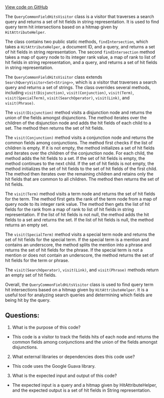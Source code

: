 [View code on GitHub](https://github.com/misbahsy/the-algorithm/src/java/com/twitter/search/common/query/QueryCommonFieldHitsVisitor.java)

The `QueryCommonFieldHitsVisitor` class is a visitor that traverses a search query and returns a set of hit fields in string representation. It is used to find query term hit intersections based on a hitmap given by `HitAttributeHelper`. 

The class contains two public static methods, `findIntersection`, which takes a `HitAttributeHelper`, a document ID, and a query, and returns a set of hit fields in string representation. The second `findIntersection` method takes a map of query node to its integer rank value, a map of rank to list of hit fields in string representation, and a query, and returns a set of hit fields in string representation. 

The `QueryCommonFieldHitsVisitor` class extends `SearchQueryVisitor<Set<String>>`, which is a visitor that traverses a search query and returns a set of strings. The class overrides several methods, including `visit(Disjunction)`, `visit(Conjunction)`, `visit(Term)`, `visit(SpecialTerm)`, `visit(SearchOperator)`, `visit(Link)`, and `visit(Phrase)`. 

The `visit(Disjunction)` method visits a disjunction node and returns the union of the fields amongst disjunctions. The method iterates over the children of the disjunction node and adds the hit fields of each child to a set. The method then returns the set of hit fields. 

The `visit(Conjunction)` method visits a conjunction node and returns the common fields among conjunctions. The method first checks if the list of children is empty. If it is not empty, the method initializes a set of hit fields and iterates over the children of the conjunction node. For each child, the method adds the hit fields to a set. If the set of hit fields is empty, the method continues to the next child. If the set of hit fields is not empty, the method initializes the set of hit fields to the set of hit fields of the first child. The method then iterates over the remaining children and retains only the hit fields that are common to all children. The method then returns the set of hit fields. 

The `visit(Term)` method visits a term node and returns the set of hit fields for the term. The method first gets the rank of the term node from a map of query node to its integer rank value. The method then gets the list of hit fields for the rank from a map of rank to list of hit fields in string representation. If the list of hit fields is not null, the method adds the hit fields to a set and returns the set. If the list of hit fields is null, the method returns an empty set. 

The `visit(SpecialTerm)` method visits a special term node and returns the set of hit fields for the special term. If the special term is a mention and contains an underscore, the method splits the mention into a phrase and returns the set of hit fields for the phrase. If the special term is not a mention or does not contain an underscore, the method returns the set of hit fields for the term or phrase. 

The `visit(SearchOperator)`, `visit(Link)`, and `visit(Phrase)` methods return an empty set of hit fields. 

Overall, the `QueryCommonFieldHitsVisitor` class is used to find query term hit intersections based on a hitmap given by `HitAttributeHelper`. It is a useful tool for analyzing search queries and determining which fields are being hit by the query.
## Questions: 
 1. What is the purpose of this code?
- This code is a visitor to track the fields hits of each node and returns the common fields among conjunctions and the union of the fields amongst disjunctions.

2. What external libraries or dependencies does this code use?
- This code uses the Google Guava library.

3. What is the expected input and output of this code?
- The expected input is a query and a hitmap given by HitAttributeHelper, and the expected output is a set of hit fields in String representation.